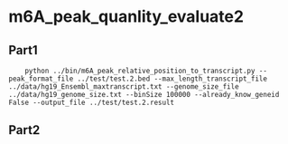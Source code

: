 # m6A_peak_quanlity_evaluate2

Part1
---
        python ../bin/m6A_peak_relative_position_to_transcript.py --peak_format_file ../test/test.2.bed --max_length_transcript_file ../data/hg19_Ensembl_maxtranscript.txt --genome_size_file ../data/hg19_genome_size.txt --binSize 100000 --already_know_geneid False --output_file ../test/test.2.result
     
Part2
---
